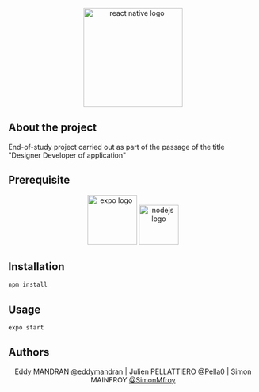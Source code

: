 <p align="center"><img src="https://www.datocms-assets.com/45470/1631026680-logo-react-native.png" alt="react native logo" height="200"></a></p>


## About the project

End-of-study project carried out as part of the passage of the title "Designer Developer of application"

## Prerequisite

<div align="center">
    
[<img src="https://miro.medium.com/max/1024/1*3o8TOSojT64ChGpjop0USA.png" alt="expo logo" height="100">](https://expo.dev/)          [<img src="https://upload.wikimedia.org/wikipedia/commons/d/d9/Node.js_logo.svg" alt="nodejs logo" height="80">](https://nodejs.org)

</div>

## Installation

```bash
npm install 
```

## Usage

```bash
expo start
```

## Authors
<div align="center">
    
Eddy MANDRAN [@eddymandran](https://github.com/eddymandran)  | Julien PELLATTIERO [@Pella0](https://github.com/Pella0)   | Simon MAINFROY [@SimonMfroy](https://github.com/SimonMfroy)
    
</div>
